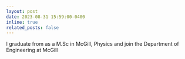 ```yaml
---
layout: post
date: 2023-08-31 15:59:00-0400
inline: true
related_posts: false
---
```



I graduate from as a M.Sc in McGill, Physics and join the Department of Engineering at McGill
